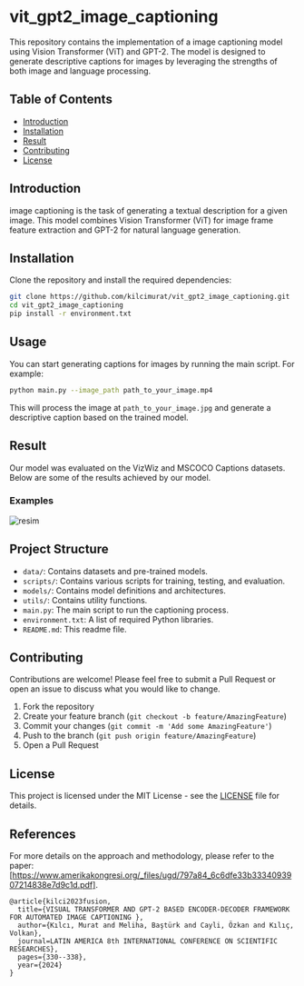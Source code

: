 # vit_gpt2_image_captioning

This repository contains the implementation of a image captioning model using Vision Transformer (ViT) and GPT-2. The model is designed to generate descriptive captions for images by leveraging the strengths of both image and language processing.

## Table of Contents
- [Introduction](#introduction)
- [Installation](#installation)
- [Result](#result)
- [Contributing](#contributing)
- [License](#license)

## Introduction

image captioning is the task of generating a textual description for a given image. This model combines Vision Transformer (ViT) for image frame feature extraction and GPT-2 for natural language generation.

## Installation

Clone the repository and install the required dependencies:

```bash
git clone https://github.com/kilcimurat/vit_gpt2_image_captioning.git
cd vit_gpt2_image_captioning
pip install -r environment.txt
 ```

## Usage

You can start generating captions for images by running the main script. For example:

```bash
python main.py --image_path path_to_your_image.mp4
```
This will process the image at `path_to_your_image.jpg` and generate a descriptive caption based on the trained model.

## Result
Our model was evaluated on the VizWiz and MSCOCO Captions datasets. Below are some of the results achieved by our model.

### Examples
![resim](https://github.com/kilcimurat/vit_gpt2_image_captioning/blob/main/result_image.png)



## Project Structure

- `data/`: Contains datasets and pre-trained models.
- `scripts/`: Contains various scripts for training, testing, and evaluation.
- `models/`: Contains model definitions and architectures.
- `utils/`: Contains utility functions.
- `main.py`: The main script to run the captioning process.
- `environment.txt`: A list of required Python libraries.
- `README.md`: This readme file.


## Contributing

Contributions are welcome! Please feel free to submit a Pull Request or open an issue to discuss what you would like to change.

1. Fork the repository
2. Create your feature branch (`git checkout -b feature/AmazingFeature`)
3. Commit your changes (`git commit -m 'Add some AmazingFeature'`)
4. Push to the branch (`git push origin feature/AmazingFeature`)
5. Open a Pull Request

## License

This project is licensed under the MIT License - see the [LICENSE](LICENSE) file for details.

## References

For more details on the approach and methodology, please refer to the paper:  [https://www.amerikakongresi.org/_files/ugd/797a84_6c6dfe33b3334093907214838e7d9c1d.pdf].


```
@article{kilci2023fusion,
  title={VISUAL TRANSFORMER AND GPT-2 BASED ENCODER-DECODER FRAMEWORK FOR AUTOMATED IMAGE CAPTIONING },
  author={Kılcı, Murat and Meliha, Baştürk and Cayli, Özkan and Kılıç, Volkan},
  journal=LATIN AMERICA 8th INTERNATIONAL CONFERENCE ON SCIENTIFIC RESEARCHES},
  pages={330--338},
  year={2024}
}
```

